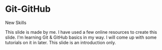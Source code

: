 # Git-GitHub
New Skills 

This slide is made by me. I have used a few online resources to create this slide.
I'm learning Git & GitHub basics in my way. I will come up with some tutorials on it in later.
This slide is an introduction only.
